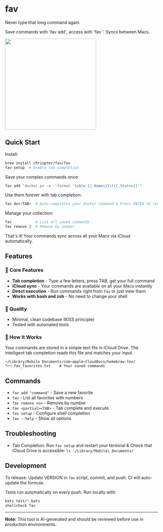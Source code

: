 # fav

Never type that long command again.

Save commands with 'fav add', access with 'fav <TAB>'. Syncs between Macs.

<img src="https://github.com/user-attachments/assets/2bd04cfe-9dff-4080-a8ca-2bfd0a3f5893" width="300">


## Quick Start

Install:
```bash
brew install chriopter/fav/fav
fav setup  # Enable tab completion
```

Save your complex commands once:
```bash
fav add "docker ps -a --format 'table {{.Names}}\t{{.Status}}'"
```

Use them forever with tab completion:
```bash
fav doc<TAB>  # Auto-completes your docker command & Press ENTER to run
```

Manage your collection:
```bash
fav           # List all saved commands
fav remove 1  # Remove by number
```

That's it! Your commands sync across all your Macs via iCloud automatically.

## Features

### 🚀 Core Features
- **Tab completion** - Type a few letters, press TAB, get your full command
- **iCloud sync** - Your commands are available on all your Macs instantly
- **Direct execution** - Run commands right from `fav` or just view them
- **Works with bash and zsh** - No need to change your shell

### 💎 Quality
- Minimal, clean codebase (KISS principle)
- Tested with automated tests

### 📁 How It Works
Your commands are stored in a simple text file in iCloud Drive. The intelligent tab completion reads this file and matches your input.

```
~/Library/Mobile Documents/com~apple~CloudDocs/homebrew-fav/
└── fav_favorites.txt    # Your saved commands
```

## Commands

- `fav add "command"` - Save a new favorite
- `fav` - List all favorites with numbers  
- `fav remove <n>` - Remove by number
- `fav <partial><TAB>` - Tab complete and execute
- `fav setup` - Configure shell completion
- `fav --help` - Show all options

## Troubleshooting

- Tab Completion: Run `fav setup` and restart your terminal & Check that iCloud Drive is accessible: `ls ~/Library/Mobile\ Documents/`

## Development

To release: Update VERSION in `fav` script, commit, and push. CI will auto-update the formula.

Tests run automatically on every push. Run locally with:
```bash
bats test/*.bats
shellcheck fav
```

---

**Note:** This tool is AI-generated and should be reviewed before use in production environments.